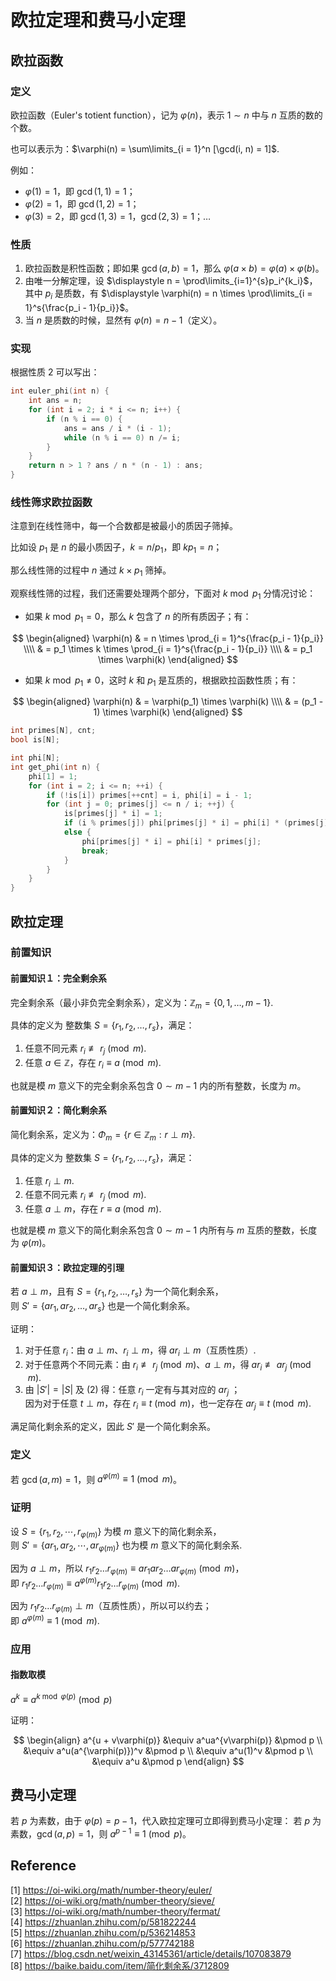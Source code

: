 # 欧拉定理和费马小定理

## 欧拉函数

### 定义

欧拉函数（Euler's totient function），记为 $\varphi(n)$，表示 $1 \sim n$ 中与 $n$ 互质的数的个数。

也可以表示为：$\varphi(n) = \sum\limits_{i = 1}^n [\gcd(i, n) = 1]$.

例如：

+ $\varphi(1) = 1$，即 $\gcd(1, 1) = 1$；
+ $\varphi(2) = 1$，即 $\gcd(1, 2) = 1$；
+ $\varphi(3) = 2$，即 $\gcd(1, 3) = 1$，$\gcd(2, 3) = 1$；$\dots$

### 性质

1. 欧拉函数是积性函数；即如果 $\gcd(a, b) = 1$，那么 $\varphi(a \times b) = \varphi(a) \times \varphi(b)$。
2. 由唯一分解定理，设 $\displaystyle n = \prod\limits_{i=1}^{s}p_i^{k_i}$，其中 $p_i$ 是质数，有 $\displaystyle \varphi(n) = n \times \prod\limits_{i = 1}^s{\frac{p_i - 1}{p_i}}$。
3. 当 $n$ 是质数的时候，显然有 $\varphi(n) = n - 1$（定义）。

### 实现

根据性质 $2$ 可以写出：

```cpp
int euler_phi(int n) {
    int ans = n;
    for (int i = 2; i * i <= n; i++) {
        if (n % i == 0) {
            ans = ans / i * (i - 1);
            while (n % i == 0) n /= i;
        }
    }
    return n > 1 ? ans / n * (n - 1) : ans;
}
```

### 线性筛求欧拉函数

注意到在线性筛中，每一个合数都是被最小的质因子筛掉。

比如设 $p_1$ 是 $n$ 的最小质因子，$k = n / p_1$，即 $kp_1 = n$；

那么线性筛的过程中 $n$ 通过 $k \times p_1$ 筛掉。

观察线性筛的过程，我们还需要处理两个部分，下面对 $k \bmod p_1$ 分情况讨论：

* 如果 $k \bmod p_1 = 0$，那么 $k$ 包含了 $n$ 的所有质因子；有：

$$
\begin{aligned}
\varphi(n) & = n \times \prod_{i = 1}^s{\frac{p_i - 1}{p_i}} \\\\
& = p_1 \times k \times \prod_{i = 1}^s{\frac{p_i - 1}{p_i}} \\\\
& = p_1 \times \varphi(k)
\end{aligned}
$$

* 如果 $k \bmod p_1 \neq 0$，这时 $k$ 和 $p_1$ 是互质的，根据欧拉函数性质；有：

$$
\begin{aligned}
\varphi(n) & = \varphi(p_1) \times \varphi(k) \\\\
& = (p_1 - 1) \times \varphi(k)
\end{aligned}
$$

```cpp
int primes[N], cnt;
bool is[N];

int phi[N];
int get_phi(int n) {
    phi[1] = 1;
    for (int i = 2; i <= n; ++i) {
        if (!is[i]) primes[++cnt] = i, phi[i] = i - 1;
        for (int j = 0; primes[j] <= n / i; ++j) {
            is[primes[j] * i] = 1;
            if (i % primes[j]) phi[primes[j] * i] = phi[i] * (primes[j] - 1);
            else {
                phi[primes[j] * i] = phi[i] * primes[j];
                break;
            }
        }
    }
}
```

## 欧拉定理

### 前置知识

#### 前置知识１：完全剩余系

完全剩余系（最小非负完全剩余系），定义为：$\mathbb Z_m = \{0, 1, \dots, m - 1\}$.

具体的定义为 整数集 $S = \{r_1, r_2, \dots, r_s\}$，满足：

1. 任意不同元素 $r_i \not \equiv r_j \pmod m$.
2. 任意 $a \in \mathbb Z$，存在 $r_i \equiv a \pmod m$.

也就是模 $m$ 意义下的完全剩余系包含 $0 \sim m - 1$ 内的所有整数，长度为 $m$。

#### 前置知识２：简化剩余系

简化剩余系，定义为：$\Phi_m = \{r \in \mathbb Z_m : r \perp m\}$.

具体的定义为 整数集 $S = \{r_1, r_2, \dots, r_s\}$，满足：

1. 任意 $r_i \perp m$.
2. 任意不同元素 $r_i \not \equiv r_j \pmod m$.
3. 任意 $a \perp m$，存在 $r \equiv a \pmod m$.

也就是模 $m$ 意义下的简化剩余系包含 $0 \sim m - 1$ 内所有与 $m$ 互质的整数，长度为 $\varphi(m)$。

#### 前置知识３：欧拉定理的引理

若 $a \perp m$，且有 $S = \{r_1, r_2, \dots, r_s\}$ 为一个简化剩余系，  
则 $S' = \{ar_1, ar_2, \dots, ar_s\}$ 也是一个简化剩余系。

证明：

1. 对于任意 $r_i$：由 $a \perp m$、$r_i \perp m$，得 $ar_i \perp m$（互质性质）.
2. 对于任意两个不同元素：由 $r_i \not \equiv r_j \pmod m$、$a \perp m$，得 $ar_i \not \equiv ar_j \pmod m$.
3. 由 $|S'| = |S|$ 及 $(2)$ 得：任意 $r_i$ 一定有与其对应的 $ar_j$ ；  
	因为对于任意 $t \perp m$，存在 $r_i \equiv t \pmod m$，也一定存在 $ar_j \equiv t \pmod m$.

满足简化剩余系的定义，因此 $S'$ 是一个简化剩余系。

### 定义

若 $\gcd(a, m) = 1$，则 $a^{\varphi(m)} \equiv 1 \pmod{m}$。

### 证明

设 $S = \{ r_1, r_2, \cdots, r_{\varphi(m)} \}$ 为模 $m$ 意义下的简化剩余系，  
则 $S' = \{ ar_1, ar_2, \cdots, ar_{\varphi(m)} \}$ 也为模 $m$ 意义下的简化剩余系.

因为 $a \perp m$，所以 $r_1r_2 \dots r_{\varphi(m)} \equiv ar_1ar_2 \dots ar_{\varphi(m)} \pmod m$，  
即 $r_1r_2 \dots r_{\varphi(m)} \equiv a^{\varphi(m)} r_1r_2 \dots r_{\varphi(m)} \pmod m$.

因为 $r_1r_2 \dots r_{\varphi(m)} \perp m$（互质性质），所以可以约去；  
即 $a^{\varphi(m)} \equiv 1 \pmod m$.

### 应用

#### 指数取模

$a^k \equiv a^{k \bmod \varphi(p)} \pmod p$

证明：

$$
\begin{align}
a^{u + v\varphi(p)} &\equiv a^ua^{v\varphi(p)} &\pmod p \\
&\equiv a^u(a^{\varphi(p)})^v &\pmod p \\
&\equiv a^u(1)^v &\pmod p \\
&\equiv a^u &\pmod p
\end{align}
$$

## 费马小定理

若 $p$ 为素数，由于 $\varphi(p) = p - 1$，代入欧拉定理可立即得到费马小定理：
若 $p$ 为素数，$\gcd(a, p) = 1$，则 $a^{p - 1} \equiv 1 \pmod{p}$。

## Reference

[1] <https://oi-wiki.org/math/number-theory/euler/>  
[2] <https://oi-wiki.org/math/number-theory/sieve/>  
[3] <https://oi-wiki.org/math/number-theory/fermat/>  
[4] <https://zhuanlan.zhihu.com/p/581822244>  
[5] <https://zhuanlan.zhihu.com/p/536214853>  
[6] <https://zhuanlan.zhihu.com/p/577742188>  
[7] <https://blog.csdn.net/weixin_43145361/article/details/107083879>  
[8] <https://baike.baidu.com/item/简化剩余系/3712809>
